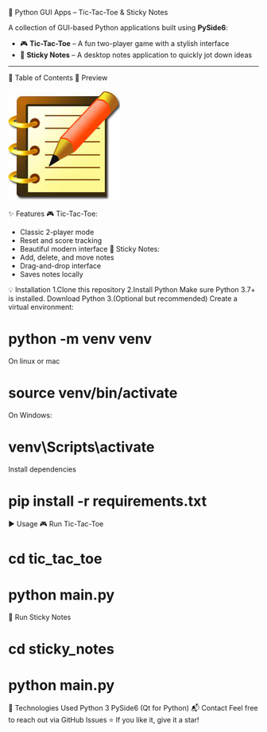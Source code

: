 🐍 Python GUI Apps – Tic-Tac-Toe & Sticky Notes

A collection of GUI-based Python applications built using **PySide6**:
- 🎮 **Tic-Tac-Toe** – A fun two-player game with a stylish interface
- 📝 **Sticky Notes** – A desktop notes application to quickly jot down ideas

---
📌 Table of Contents
🎥 Preview

![alt text](image.png)

✨ Features
🎮 Tic-Tac-Toe:
- Classic 2-player mode
- Reset and score tracking
- Beautiful modern interface
📝 Sticky Notes:
- Add, delete, and move notes
- Drag-and-drop interface
- Saves notes locally

💡 Installation
1.Clone this repository
2.Install Python
Make sure Python 3.7+ is installed. Download Python
3.(Optional but recommended) 
Create a virtual environment:
# python -m venv venv
On linux or mac
# source venv/bin/activate  
 On Windows: 
 # venv\Scripts\activate
 Install dependencies
 # pip install -r requirements.txt
▶️ Usage
🎮 Run Tic-Tac-Toe
# cd tic_tac_toe
# python main.py
📝 Run Sticky Notes
# cd sticky_notes
# python main.py
🧰 Technologies Used
Python 3
PySide6 (Qt for Python)
📬 Contact
Feel free to reach out via GitHub Issues
⭐️ If you like it, give it a star!
